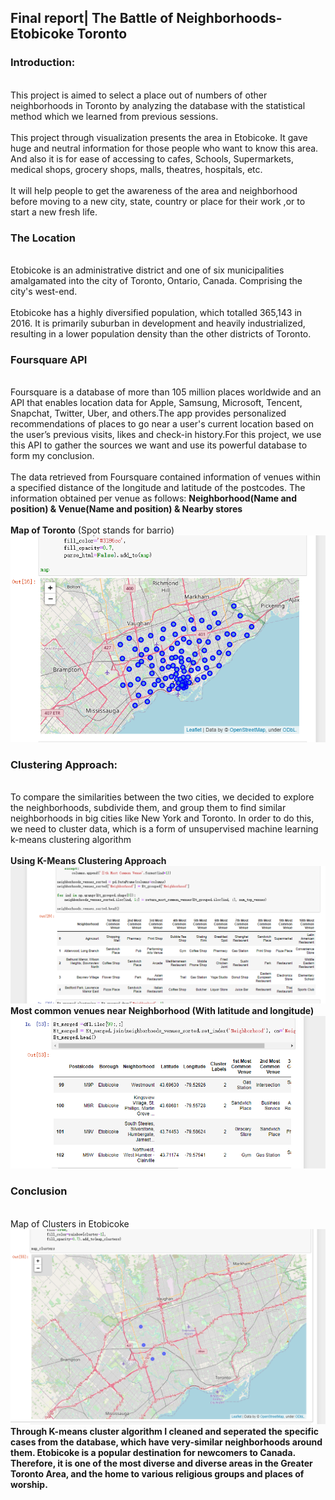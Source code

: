 ## **Final report| The Battle of Neighborhoods- Etobicoke Toronto**
### Introduction:

<br>This project is aimed to select a place out of numbers of other neighborhoods in Toronto by analyzing the database with the statistical method which we learned from previous sessions.<br/>
<br>This project through visualization presents the area in Etobicoke. It gave huge and neutral information for those people who want to know this area. And also it is for  ease of accessing to cafes, Schools, Supermarkets, medical shops, grocery shops, malls, theatres, hospitals, etc. <br/>
<br>It will help people to get the awareness of the area and neighborhood before moving to a new city, state, country or place for their work ,or to start a new fresh life.<br/>
### The Location
<br>Etobicoke is an administrative district and one of six municipalities amalgamated into the city of Toronto, Ontario, Canada. Comprising the city's west-end.<br/>
<br>Etobicoke has a highly diversified population, which totalled 365,143 in 2016. It is primarily suburban in development and heavily industrialized, resulting in a lower population density than the other districts of Toronto.<br/>
### Foursquare API
<br>Foursquare is a database of more than 105 million places worldwide and an API that enables location data for Apple, Samsung, Microsoft, Tencent, Snapchat, Twitter, Uber, and others.The app provides personalized recommendations of places to go near a user's current location based on the user’s previous visits, likes and check-in history.For this project, we use this API to gather the sources we want and use its powerful database to form my conclusion.<br/>
<br>The data retrieved from Foursquare contained information of venues within a specified distance of the longitude and latitude of the postcodes. The information obtained per venue as follows: **Neighborhood(Name and position) & Venue(Name and position) & Nearby stores**<br/>
<br>**Map of Toronto** (Spot stands for barrio)<br/>
![Image](http://github.com/deepmoss192/capstoneassignment/raw/main/Week5/MouseInc%20172459.png)
### Clustering Approach:
<br>To compare the similarities between the two cities, we decided to explore the neighborhoods, subdivide them, and group them to find similar neighborhoods in big cities like New York and Toronto. In order to do this, we need to cluster data, which is a form of unsupervised machine learning k-means clustering algorithm<br/>
<br>**Using K-Means Clustering Approach**<br/>
![Image](https://github.com/deepmoss192/capstoneassignment/raw/main/Week5/MouseInc%20184555.png)
<br>**Most common venues near Neighborhood (With latitude and longitude)** 
![Image](https://github.com/deepmoss192/capstoneassignment/raw/main/Week5/MouseInc%20190436.png)
### Conclusion
<br>Map of Clusters in Etobicoke<br/>
![Image](https://github.com/deepmoss192/capstoneassignment/raw/main/Week5/MouseInc%20191242.png)
<br>**Through K-means cluster algorithm I cleaned and seperated the specific cases from the database, which have very-similar neighborhoods around them. Etobicoke is a popular destination for newcomers to Canada. Therefore, it is one of the most diverse and diverse areas in the Greater Toronto Area, and the home to various religious groups and places of worship.**<br/>
